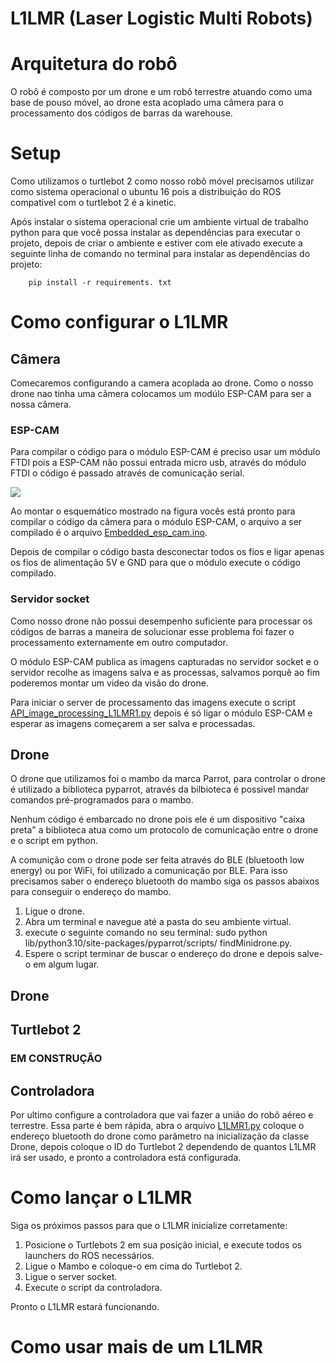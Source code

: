 <h1>L1LMR (Laser Logistic Multi Robots)</h1>

<h1>Arquitetura do robô</h1>

<p>O robô é composto por um drone e um robô terrestre atuando como uma base de pouso móvel, ao drone esta acoplado uma câmera para o processamento dos códigos de barras da warehouse.</p>

<h1>Setup</h1>

<p>Como utilizamos o turtlebot 2 como nosso robô móvel precisamos utilizar como sistema operacional o ubuntu 16 pois a distribuição do ROS compativel com o turtlebot 2 é a kinetic.</p>

<p>Após instalar o sistema operacional crie um ambiente virtual de trabalho python para que você possa instalar as dependências para executar o projeto, depois de criar o ambiente e estiver com ele ativado execute a seguinte linha de comando no terminal para instalar as dependências do projeto:</p>

```
    pip install -r requirements. txt
```

<h1>Como configurar o L1LMR</h1>

<h2>Câmera</h2>

<p>Comecaremos configurando a camera acoplada ao drone. Como o nosso drone nao tinha uma câmera colocamos um modúlo ESP-CAM para ser a nossa câmera.</p>

<h3>ESP-CAM</h3>

<p>Para compilar o código para o módulo ESP-CAM é preciso usar um módulo FTDI pois a ESP-CAM não possui entrada micro usb, através do módulo FTDI o código é passado através de comunicação serial.</p>

<img src="https://github.com/LASER-Robotics/Mambo-Turtle-Warehouse/blob/main/imgs_for_README/Img_ESP_CAM_FTDI.jpeg">

<p>Ao montar o esquemático mostrado na figura vocês está pronto para compilar o código da câmera para o módulo ESP-CAM, o arquivo a ser compilado é o arquivo <a href="https://github.com/LASER-Robotics/Mambo-Turtle-Warehouse/blob/main/Drone_camera/Embedded_esp_cam/src/Embedded_esp_cam.ino">Embedded_esp_cam.ino</a>.</p>

<p>Depois de compilar o código basta desconectar todos os fios e ligar apenas os fios de alimentação 5V e GND para que o módulo execute o código compilado.</p>

<h3>Servidor socket</h3>

<p>Como nosso drone não possui desempenho suficiente para processar os códigos de barras a maneira de solucionar esse problema foi fazer o processamento externamente em outro computador.</p>

<p>O módulo ESP-CAM publica as imagens capturadas no servidor socket e o servidor recolhe as imagens salva e as processas, salvamos porquê ao fim poderemos montar um video da visão do drone.</p>

<p>Para iniciar o server de processamento das imagens execute o script <a href="https://github.com/LASER-Robotics/Mambo-Turtle-Warehouse/blob/main/Drone_camera/Image_processing/src/API_image_processing_L1LMR1.py">API_image_processing_L1LMR1.py</a> depois é só ligar o módulo ESP-CAM e esperar as imagens começarem a ser salva e processadas.</p>

<h2>Drone</h2>

<p>O drone que utilizamos foi o mambo da marca Parrot, para controlar o drone é utilizado a biblioteca pyparrot, através da bilbioteca é possivel mandar comandos pré-programados para o mambo.</p>

<p>Nenhum código é embarcado no drone pois ele é um dispositivo "caixa preta" a biblioteca atua como um protocolo de comunicação entre o drone e o script em python.</p>

<p>A comunição com o drone pode ser feita através do BLE (bluetooth low energy) ou por WiFi, foi utilizado a comunicação por BLE. Para isso precisamos saber o endereço bluetooth do mambo siga os passos abaixos para conseguir o endereço do mambo.</p>

<ol>
    <li>Ligue o drone.</li>
    <li>Abra um terminal e navegue até a pasta do seu ambiente virtual.</li>
    <li>execute o seguinte comando no seu terminal: 
    sudo python lib/python3.10/site-packages/pyparrot/scripts/ findMinidrone.py.</li> 
    <li>Espere o script terminar de buscar o endereço do drone e depois salve-o em algum lugar.</li>
</ol>

<h2>Drone</h2>

<h2>Turtlebot 2</h2>

<h3>EM CONSTRUÇÃO</h3>

<h2>Controladora</h2>

<p>Por ultimo configure a controladora que vai fazer a união do robô aéreo e terrestre. Essa parte é bem rápida, abra o arquivo <a href="https://github.com/LASER-Robotics/Mambo-Turtle-Warehouse/blob/main/L1LMR-1.py">L1LMR1.py</a> coloque o endereço bluetooth do drone como parâmetro na inicialização da classe Drone, depois coloque o ID do Turtlebot 2 dependendo de quantos L1LMR irá ser usado, e pronto a controladora está configurada.</p>

<h1>Como lançar o L1LMR</h1>

<p>Siga os próximos passos para que o L1LMR inicialize corretamente:</p>

<ol>
    <li>Posicione o Turtlebots 2 em sua posição inicial, e execute todos os launchers do ROS necessários.</li>
    <li>Ligue o Mambo e coloque-o em cima do Turtlebot 2.</li>
    <li>Ligue o server socket.</li>
    <li>Execute o script da controladora.</li>
</ol>

<p>Pronto o L1LMR estará funcionando.</p>

<h1>Como usar mais de um L1LMR</h1>